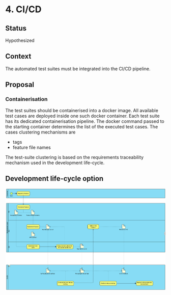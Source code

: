# 4. CI/CD

## Status

Hypothesized

## Context

The automated test suites must be integrated into the CI/CD pipeline.

## Proposal

### Containerisation
The test suites should be containerised into a docker image. All available test cases are deployed inside one such docker container. Each test suite has its dedicated containerisation pipeline. The docker command passed to the starting container determines the list of the executed test cases. The cases clustering mechanisms are
* tags
* feature file names

The test-suite clustering is based on the requirements traceability mechanism used in the development life-cycle.

## Development life-cycle option
![release_process](./media/release_process.png)